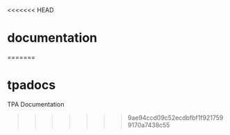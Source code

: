 <<<<<<< HEAD
# documentation
=======
# tpadocs
TPA Documentation
>>>>>>> 9ae94ccd09c52ecdbfbf1f9217599170a7438c55
